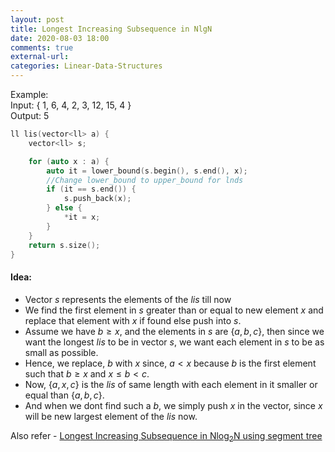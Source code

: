 ```yaml
---
layout: post
title: Longest Increasing Subsequence in NlgN
date: 2020-08-03 18:00
comments: true
external-url:
categories: Linear-Data-Structures
---
```


Example: <br>
Input:
{ 1, 6, 4, 2, 3, 12, 15, 4 }
<br>
Output:
5

```cpp
ll lis(vector<ll> a) {
    vector<ll> s;

    for (auto x : a) {
        auto it = lower_bound(s.begin(), s.end(), x);
        //Change lower_bound to upper_bound for lnds
        if (it == s.end()) {
            s.push_back(x);
        } else {
            *it = x;
        }
    }
    return s.size();
}
```

#### Idea:

- Vector $s$ represents the elements of the $lis$ till now
- We find the first element in $s$ greater than or equal to new element $x$ and replace that element with $x$ if found else push into $s$.
- Assume we have $b \geq x$, and the elements in $s$ are $\{a, b, c\}$, then since we want the longest $lis$ to be in vector $s$, we want each element in $s$ to be as small as possible.
- Hence, we replace, $b$ with $x$ since, $a < x$ because $b$ is the first element such that $b \geq x$ and $x \leq b < c$.
- Now, $\{a, x, c \}$ is the $lis$ of same length with each element in it smaller or equal than $\{a , b , c\}$.
- And when we dont find such a $b$, we simply push $x$ in the vector, since $x$ will be new largest element of the $lis$ now.

Also refer - [Longest Increasing Subsequence in Nlog<sub>2</sub>N using segment tree](/competitive-programming/blog/2020/08/03/longest-increasing-subsequence-in-NlgN-using-segment-trees/)
